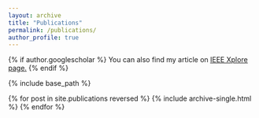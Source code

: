 ```yaml
---
layout: archive
title: "Publications"
permalink: /publications/
author_profile: true
---
```


{% if author.googlescholar %}
  You can also find my article on <u><a href="{{author.googlescholar}}">IEEE Xplore page</a>.</u>
{% endif %}

{% include base_path %}

{% for post in site.publications reversed %}
  {% include archive-single.html %}
{% endfor %}
